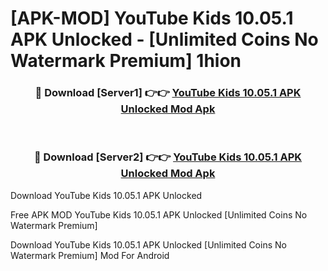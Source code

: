 # [APK-MOD] YouTube Kids 10.05.1 APK Unlocked - [Unlimited Coins No Watermark Premium] 1hion



<div align="center">
<h3>🔴 Download [Server1] 👉👉 <a href="https://momento.my/?title=YouTube_Kids_10.05.1_APK_Unlocked">YouTube Kids 10.05.1 APK Unlocked Mod Apk</a></h3><br>

<h3>🔴 Download [Server2] 👉👉 <a href="https://momento.my/?title=YouTube_Kids_10.05.1_APK_Unlocked">YouTube Kids 10.05.1 APK Unlocked Mod Apk</a></h3>
</div>



Download YouTube Kids 10.05.1 APK Unlocked 

Free APK MOD YouTube Kids 10.05.1 APK Unlocked [Unlimited Coins No Watermark Premium]

Download YouTube Kids 10.05.1 APK Unlocked [Unlimited Coins No Watermark Premium] Mod For Android
